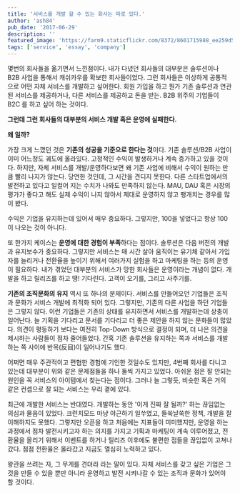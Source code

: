 ```yaml
---
title: '서비스를 개발 할 수 있는 회사는 따로 있다.'
author: 'ash84'
pub_date: '2017-06-29'
description: ''
featured_image: 'https://farm9.staticflickr.com/8372/8601715988_ee259d54e9_k.jpg'
tags: ['service', 'essay', 'company']
---
```


몇번의 회사들을 옮기면서 느낀점이다. 내가 다녔던 회사들의 대부분은 솔루션이나 B2B 사업을 통해서 캐쉬카우를 확보한 회사들이었다. 그런 회사들은 이상하게 공통적으로 어떤 자체 서비스를 개발하고 싶어한다. 회원 가입을 하고 뭔가 기존 솔루션과 연관된 서비스를 제공하거나, 다른 서비스를 제공하고 돈을 받는. B2B 위주의 기업들이 B2C 를 하고 싶어 하는 것이다. 

**그런데 그런 회사들의 대부분의 서비스 개발 혹은 운영에 실패한다.**

**왜 일까?**

가장 크게 느꼈던 것은 **기존의 성공을 기준으로 한다는 것**이다. 기존 솔루션/B2B 사업이 이미 어느정도 궤도에 올라있다. 고정적인 수익이 발생하거나 계속 증가하고 있을 것이다. 하지만, 자체 서비스를 개발/운영하다보면 왜 기존 사업에 비해서 수익이 원하는 만큼 빨리 나지가 않는다. 당연한 것인데, 그 시간을 견디지 못한다. 다른 스타트업에서의 발전하고 있다고 일컬어 지는 수치가 나와도 만족하지 않는다. MAU, DAU 혹은 시장의 평가가 좋다고 해도 실제 수익이 나지 않아서 제대로 운영하지 않고 팽개치는 경우를 많이 봤다. 

수익은 기업을 유지하는데 있어서 매우 중요하다. 그렇지만, 100을 넣었다고 항상 100이 나오는 것이 아니다.

또 한가지 케이스는 **운영에 대한 경험이 부족**하다는 점이다. 솔루션은 다음 버전의 개발과 유지보수가 중요하다. 
그렇지만 서비스는 매 시간 살아 움직이는 유기체 같아서 가입자를 늘리거나 전환율을 높이기 위해서 여러가지 실험을 하고 마케팅을 하는 등의 운영이 필요하다. 내가 겪었던 대부분의 서비스가 망한 회사들은 운영이라는 개념이 없다. 개발을 하고 릴리즈를 하고 땡! 기다린다. 고객이 오기를, 그리고 사주기를. 

**기존의 조직문화의 유지** 역시 또 하나의 문제이다. 서비스를 만들어오던 기업들은 조직과 문화가 서비스 개발에 최적화 되어 있다. 그렇지만, 기존의 다른 사업을 하던 기업들은 그렇지 않다. 이런 기업들은 기존의 상태를 유지하면서 서비스를 개발하는데 상충이 일어난다. 늘 기획을 기다리고 문서를 기다리고 더 좋은 제안을 하지 않는 문화들이 많았다. 의견이 평등하기 보다는 여전히 Top-Down 방식으로 결정이 되며, 더 나은 의견을 제시하는 사람들이 점차 줄어들었다. 간혹 기존 솔루션을 유지하는 쪽과 서비스를 개발하는 쪽 사이에 반목(反目)이 일어나기도 했다. 

어쩌면 매우 주관적이고 편협한 경험에 기인한 것일수도 있지만, 4번째 회사를 다니고 있는데 대부분이 위와 같은 문제점들을 하나 둘씩 가지고 있었다. 아쉬운 점은 잘 안되는 원인을 꼭 서비스의 아이템에서 찾는다는 점이다. 그러나 늘 그렇듯, 비슷한 혹은 거의 같은 컨셉으로 잘 되는 서비스는 우리 곁에 있다. 

최근에 개발한 서비스는 반대였다. 개발하는 동안 '이게 진짜 잘 될까?' 하는 끊임없는 의심과 물음이 있었다. 크런치모드 마냥 야근하기 일쑤였고, 들쑥날쑥한 정책, 개발을 잘 이해하지도 못했다. 그렇지만 오픈을 하고 처음에는 지표들이 미미했지만, 운영을 하는 과정에서 점차 발전시키고자 하는 의지를 가지고 기획과 마케팅이 계속 이루어졌고, 전환율을 올리기 위해서 이벤트를 하거나 릴리즈 이후에도 불편한 점들을 끊임없이 고쳐나갔다. 점점 전환율은 올라갔고 지금도 열심히 노력하고 있다. 


왕관을 쓰려는 자, 그 무게를 견뎌라 라는 말이 있다. 자체 서비스를 갖고 싶은 기업은 그것을 만들 수 있을 뿐만 아니라 운영하고 발전 시켜나갈 수 있는 조직과 문화가 있어야 할 것이다. 

